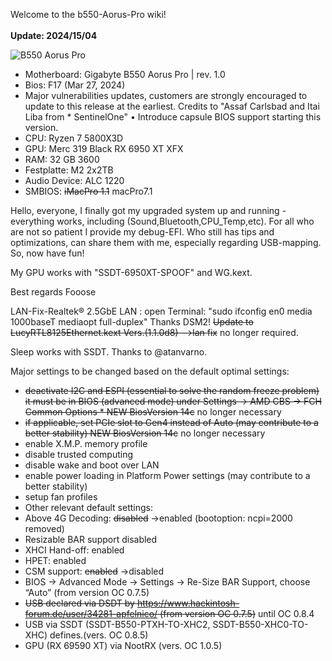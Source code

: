 Welcome to the b550-Aorus-Pro wiki!<br><br>
**Update: 2024/15/04**

![B550 Aorus Pro](https://royjonesmusic.home-webserver.de/opencore/B550.png)


* Motherboard: Gigabyte B550 Aorus Pro | rev. 1.0
* Bios: F17 (Mar 27, 2024)
* Major vulnerabilities updates, customers are strongly encouraged to update to this release at the earliest. Credits to "Assaf Carlsbad and Itai Liba from * SentinelOne" • Introduce capsule BIOS support starting this version.
* CPU: Ryzen 7 5800X3D
* GPU: Merc 319 Black RX 6950 XT XFX
* RAM: 32 GB 3600
* Festplatte: M2 2x2TB
* Audio Device: ALC 1220
* SMBIOS: ~~iMacPro 1.1~~ macPro7.1


Hello, everyone, I finally got my upgraded system up and running - everything works, including (Sound,Bluetooth,CPU_Temp,etc). For all who are not so patient I provide my debug-EFI. Who still has tips and optimizations, can share them with me, especially regarding USB-mapping. So, now have fun!

My GPU works with "SSDT-6950XT-SPOOF" and WG.kext.

Best regards Fooose

LAN-Fix-Realtek® 2.5GbE LAN : open Terminal: "sudo ifconfig en0 media 1000baseT mediaopt full-duplex"
Thanks DSM2!
~~Update to LucyRTL8125Ethernet.kext Vers.(1.1.0d8) -->lan fix~~ no longer required.

Sleep works with SSDT. Thanks to @atanvarno.

Major settings to be changed based on the default optimal settings:

* ~~deactivate I2C and ESPI (essential to solve the random freeze problem) it must be in BIOS (advanced mode) under Settings -> AMD CBS -> FCH Common Options * NEW BiosVersion 14c~~ no longer necessary
* ~~if applicable, set PCIe slot to Gen4 instead of Auto (may contribute to a better stability) NEW BiosVersion 14c~~ no longer necessary
* enable X.M.P. memory profile
* disable trusted computing
* disable wake and boot over LAN
* enable power loading in Platform Power settings (may contribute to a better stability)
* setup fan profiles
* Other relevant default settings:
* Above 4G Decoding: ~~disabled~~ →enabled (bootoption: ncpi=2000 removed)
* Resizable BAR support disabled
* XHCI Hand-off: enabled
* HPET: enabled
* CSM support: ~~enabled~~ →disabled
* BIOS → Advanced Mode → Settings → Re-Size BAR Support, choose “Auto” (from version OC 0.7.5)
* ~~USB declared via DSDT by https://www.hackintosh-forum.de/user/34281-apfelnico/ (from version OC 0.7.5)~~ until OC 0.8.4
* USB via SSDT (SSDT-B550-PTXH-TO-XHC2, SSDT-B550-XHC0-TO-XHC) defines.(vers. OC 0.8.5)
* GPU (RX 69590 XT) via NootRX (vers. OC 1.0.5)
